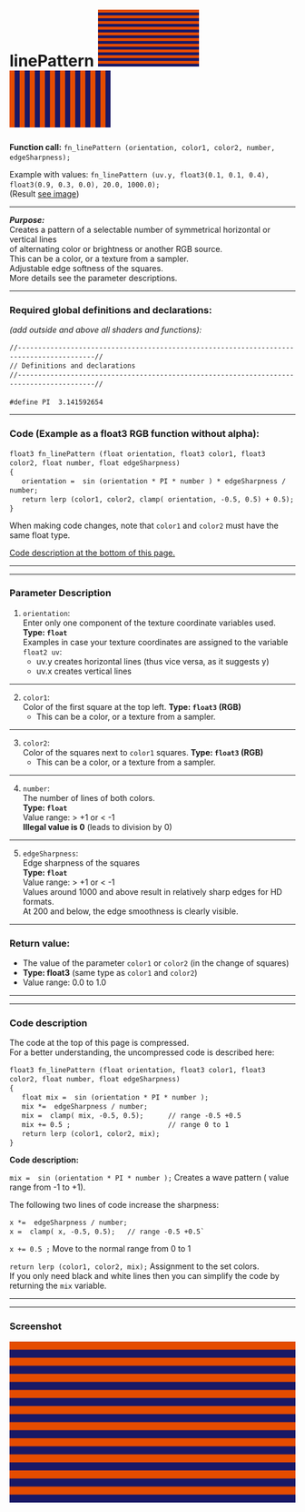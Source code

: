 # linePattern  [![](../images/linePattern-thumb.png)](../images/linePattern.png) [![](../images/linePattern__b-thumb.png)](../images/linePattern__b.png)

**Function call:** `fn_linePattern (orientation, color1, color2, number, edgeSharpness);`  

Example with values: `fn_linePattern (uv.y, float3(0.1, 0.1, 0.4), float3(0.9, 0.3, 0.0), 20.0, 1000.0);`  
(Result [see image](../images/linePattern.png))
  
--- 
  
***Purpose:***  
Creates a pattern of a selectable number of symmetrical horizontal or vertical lines  
of alternating color or brightness or another RGB source.     
This can be a color, or a texture from a sampler.  
Adjustable edge softness of the squares.   
More details see the parameter descriptions.  

---
    
### Required global definitions and declarations:
*(add outside and above all shaders and functions):*
```` Code
//-----------------------------------------------------------------------------------------//
// Definitions and declarations
//-----------------------------------------------------------------------------------------//

#define PI  3.141592654
````
---

### Code (Example as a float3 RGB function without alpha):
```` Code
float3 fn_linePattern (float orientation, float3 color1, float3 color2, float number, float edgeSharpness)
{ 
   orientation =  sin (orientation * PI * number ) * edgeSharpness / number;
   return lerp (color1, color2, clamp( orientation, -0.5, 0.5) + 0.5);
}
````   
When making code changes, note that `color1` and `color2` must have the same float type.

[Code description at the bottom of this page.](#code-description)


---
---

### Parameter Description  
  
   1. `orientation`:  
     Enter only one component of the texture coordinate variables used.  
     **Type: `float`**  
     Examples in case your texture coordinates are assigned to the variable `float2 uv`:
       - uv.y creates horizontal lines (thus vice versa, as it suggests y)  
       - uv.x creates vertical lines  
      

---

  
   2. `color1`:  
     Color of the first square at the top left. 
     **Type: `float3` (RGB)**  
       - This can be a color, or a texture from a sampler.

  
---

   3. `color2`:  
     Color of the squares next to `color1` squares. 
     **Type: `float3` (RGB)**  
       - This can be a color, or a texture from a sampler.  

       
---

   4. `number`:  
     The number of lines of both colors.    
     **Type: `float`**  
     Value range: > +1   or < -1  
     **Illegal value is 0** (leads to division by 0)  


---

   5. `edgeSharpness`:  
     Edge sharpness of the squares  
     **Type: `float`**  
     Value range: > +1   or < -1  
     Values around 1000 and above result in relatively sharp edges for HD formats.  
     At 200 and below, the edge smoothness is clearly visible.  


---

### Return value:
   - The value of the parameter `color1` or `color2` (in the change of squares)  
   - **Type: float3** (same type as `color1` and `color2`)    
   - Value range: 0.0 to 1.0  

 
---
---

### Code description  

The code at the top of this page is compressed.  
For a better understanding, the uncompressed code is described here:
```` Code
float3 fn_linePattern (float orientation, float3 color1, float3 color2, float number, float edgeSharpness)
{ 
   float mix =  sin (orientation * PI * number );
   mix *=  edgeSharpness / number;
   mix =  clamp( mix, -0.5, 0.5);      // range -0.5 +0.5
   mix += 0.5 ;                        // range 0 to 1
   return lerp (color1, color2, mix);
}
````
**Code description:**  
 
`mix =  sin (orientation * PI * number );` Creates a wave pattern ( value range from -1 to +1).

The following two lines of code increase the sharpness:
```` Code
x *=  edgeSharpness / number;
x =  clamp( x, -0.5, 0.5);   // range -0.5 +0.5`
````
` x += 0.5 ; ` Move to the normal range from 0 to 1  

`return lerp (color1, color2, mix);` Assignment to the set colors.  
If you only need black and white lines then you can simplify the code by returning the `mix` variable.  



---
---
### Screenshot  
![](../images/linePattern.png)

